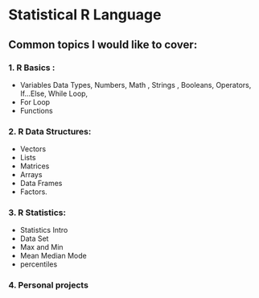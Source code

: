 # Statistical R Language
## Common topics I would like to cover:

### 1. R Basics :
   * Variables Data Types, Numbers,  Math , Strings , Booleans, Operators, If...Else, While Loop,
   * For Loop
   * Functions
   
### 2. R Data Structures:
   * Vectors
   * Lists
   * Matrices
   * Arrays
   * Data Frames
   * Factors.

### 3. R Statistics: 
   * Statistics Intro
   * Data Set
   * Max and Min
   * Mean Median Mode
   * percentiles
   
### 4. Personal projects
   
